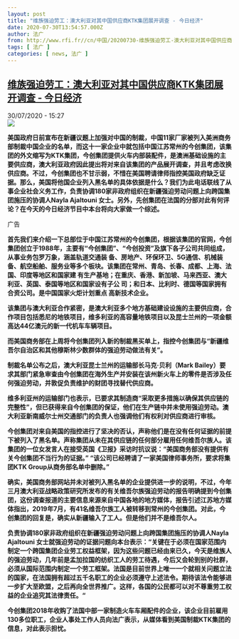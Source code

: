 ```yaml
---
layout: post
title: "维族强迫劳工：澳大利亚对其中国供应商KTK集团展开调查 - 今日经济"
date: 2020-07-30T13:54:57.000Z
author: 法广
from: http://www.rfi.fr//cn/中国/20200730-维族强迫劳工-澳大利亚对其中国供应商ktk集团展开调查
tags: [ 法广 ]
categories: [ news, 法广 ]
---
```

<!--1596117297000-->
[维族强迫劳工：澳大利亚对其中国供应商KTK集团展开调查 - 今日经济](http://www.rfi.fr//cn/%E4%B8%AD%E5%9B%BD/20200730-%E7%BB%B4%E6%97%8F%E5%BC%BA%E8%BF%AB%E5%8A%B3%E5%B7%A5-%E6%BE%B3%E5%A4%A7%E5%88%A9%E4%BA%9A%E5%AF%B9%E5%85%B6%E4%B8%AD%E5%9B%BD%E4%BE%9B%E5%BA%94%E5%95%86ktk%E9%9B%86%E5%9B%A2%E5%B1%95%E5%BC%80%E8%B0%83%E6%9F%A5)
------

<div>
<div>30/07/2020 - 15:27</div><img src="https://s.rfi.fr/media/display/9c7e7834-d251-11ea-9f75-005056bff430/w:310/p:16x9/Capture%20d%E2%80%99%C3%A9cran%20de%202020-07-30%2012-42-55.png"><p><strong>美国政府日前宣布在新疆议题上加强对中国的制裁，中国11家厂家被列入美洲商务部制裁中国企业的名单，而这十一家企业中就包括中国江苏常州的今创集团，该集团的外文缩写为KTK集团，今创集团提供火车内部装配件，是澳洲基础设施的主要供应商，澳大利亚政府因此提出将对来自该集团的产品展开调查，并且考虑改换供应商。不过，今创集团也不甘示弱，不惜在美国聘请律师指控美国政府缺乏证据。那么，美国将他国企业列入黑名单的具体依据是什么？我们为此电话联线了从事企业社会义务工作，负责协调180家非政府组织在新疆强迫劳动问题上向跨国集团施压的协调人Nayla Ajaltouni 女士。另外，先创集团在法国的分部对此有何评论？在今天的今日经济节目中本台将向大家做一个综述。</strong></p><div class="t-content__body u-clearfix"><div class="m-interstitial"><div class="m-interstitial__ad"><divclass="m-block-ad "data-tms-ad-type="box"data-tms-ad-status="idle"data-tms-ad-pos="1"><div class="m-block-ad__label"><span class="m-block-ad__label__text">广告</span></div><div class="m-block-ad__content"></div></div></div></div><p><strong>首先我们来介绍一下总部位于中国江苏常州的今创集团，根据该集团的官网，今创集团创立于1988年，主要有“今创集团”、“今创投资”及旗下各子公司共同组成，从事业务包罗万象，涵盖轨道交通装 备、房地产、环保环卫、</strong><strong>5G</strong><strong>通信、机械装备、航空船舶、服务业等多个板块。该集团在常州、青岛、长春、成都、上海、法国、印度等地区和国家建 有生产基地；在重庆、香港、新加坡、马来西亚、澳大利亚、英国、泰国等地区和国家设有子公 司；和日本、比利时、德国等国家拥有合资公司。是中国国家火炬计划重点 高新技术企业。</strong></p><p><strong>该集团与澳大利亚合作紧密，是澳大利亚多个地方基础建设设施的主要供应商，合作项目包括悉尼的地铁项目，维多利亚的高容量地铁项目以及昆士兰州的一项金额高达</strong><strong>44</strong><strong>亿澳元的新一代机车车辆项目。</strong></p><p><strong>而美国商务部在上周将今创集团列入新的制裁黑买单上，指控今创集团与“新疆维吾尔自治区和其他穆斯林少数群体的强迫劳动做法有关”。</strong></p><p><strong>制裁名单公布之后，澳大利亚昆士兰州的运输部长马克</strong><strong>·</strong><strong>贝利（</strong><strong>Mark Ba​​iley</strong><strong>）要求其部门紧急审查由今创集团在海外生产并安装在该州新火车上的零件是否涉及任何强迫劳动，并敦促负责维护的财团寻找替代供应商。</strong></p><p><strong>维多利亚州的运输部门也表示，已要求其制造商“采取更多措施以确保其供应链的完整性”，但已获得来自今创集团的保证，他们在生产链中并未使用强迫劳动。澳大利亚新南威尔士州交通部门的负责人也强调他们有权利对供应商进行审核。</strong></p><p><strong>今创集团对来自美国的指控进行了坚决的否认，声称他们是在没有任何证据的前提下被列入了黑名单。声称集团从未在其供应链的任何部分雇用任何维吾尔族人。该集团的一位女发言人在接受英国《卫报》采访时抗议说：“美国商务部没有提供有关今创集团不当行为的证据。” “该公司已经聘请了一家美国律师事务所，要求将集团</strong><strong>KTK Group</strong><strong>从商务部名单中删除。”</strong></p><p><strong>确实，美国商务部网站并未对被列入黑名单的企业提供进一步的说明，不过，今年三月澳大利亚战略政策研究所发布的有关维吾尔族强迫劳动的报告明确提到今创集团，这份调查报道的主要信息来源来自中国各地的地方媒体，报告引述江苏地方媒体指出，</strong><strong>2019</strong><strong>年</strong><strong>7</strong><strong>月，有</strong><strong>41</strong><strong>名维吾尔族工人被转移到常州的今创集团。对此，今创集团的回复是，确实从新疆输入了工人。但是他们并不是维吾尔人。</strong></p><p><strong>负责协调</strong><strong>180</strong><strong>家非政府组织在新疆强迫劳动问题上向跨国集团施压的协调人</strong><strong>Nayla Ajaltouni </strong><strong>女士</strong><strong>就强迫劳动的证据问题向本台表示：“关键在于必须在国家范围内制定一个跨国集团企业劳工权益框架，因为这些问题已经由来已久，今天是维族人的强迫劳动，几年前是孟加拉国的纺织工人的劳工待遇，今后又会轮到别的社群，必须从国际范围内制定一个劳工框架。法国是目前世界上唯一一个就相关问题立法的国家，在法国拥有超过五千名职工的企业必须遵守上述法令。期待该法令能够进一步扩大至欧盟，之后再向全世界推广。这样，各国的公民都可以对不尊重劳工权益的企业追究其法律责任。“</strong></p><p><strong>今创集团</strong><strong>2018</strong><strong>年收购了法国中部一家制造火车车厢配件的企业，该企业目前雇用</strong><strong>130</strong><strong>多位职工，企业人事处工作人员向法广表示，从媒体看到美国制裁</strong><strong>KTK</strong><strong>集团的信息，对此表示担忧。</strong></p><p> </p><div class="o-self-promo o-self-promo--nl o-self-promo--hidden" data-selfpromo-newsletter></div><div class="o-self-promo o-self-promo--app o-self-promo--hidden" data-selfpromo-app></div></div>
</div>
